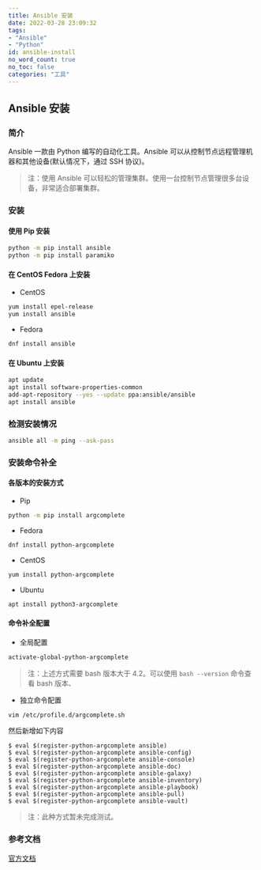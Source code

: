 ```yaml
---
title: Ansible 安装
date: 2022-03-28 23:09:32
tags:
- "Ansible"
- "Python"
id: ansible-install
no_word_count: true
no_toc: false
categories: "工具"
---
```


## Ansible 安装

### 简介

Ansible 一款由 Python 编写的自动化工具。Ansible 可以从控制节点远程管理机器和其他设备(默认情况下，通过 SSH 协议)。

> 注：使用 Ansible 可以轻松的管理集群。使用一台控制节点管理很多台设备，非常适合部署集群。

### 安装

#### 使用 Pip 安装

```bash
python -m pip install ansible
python -m pip install paramiko
```

#### 在 CentOS Fedora 上安装

- CentOS

```bash
yum install epel-release
yum install ansible
```

- Fedora

```bash
dnf install ansible
```

#### 在 Ubuntu 上安装

```bash
apt update
apt install software-properties-common
add-apt-repository --yes --update ppa:ansible/ansible
apt install ansible
```

### 检测安装情况

```bash
ansible all -m ping --ask-pass
```

### 安装命令补全

#### 各版本的安装方式

- Pip

```bash
python -m pip install argcomplete
```

- Fedora

```bash
dnf install python-argcomplete
```

- CentOS

```bash
yum install python-argcomplete
```

- Ubuntu

```bash
apt install python3-argcomplete
```

#### 命令补全配置

- 全局配置

```bash
activate-global-python-argcomplete
```

> 注：上述方式需要 bash 版本大于 4.2。可以使用 `bash --version` 命令查看 bash 版本、 

- 独立命令配置

```bash
vim /etc/profile.d/argcomplete.sh
```

然后新增如下内容

```text
$ eval $(register-python-argcomplete ansible)
$ eval $(register-python-argcomplete ansible-config)
$ eval $(register-python-argcomplete ansible-console)
$ eval $(register-python-argcomplete ansible-doc)
$ eval $(register-python-argcomplete ansible-galaxy)
$ eval $(register-python-argcomplete ansible-inventory)
$ eval $(register-python-argcomplete ansible-playbook)
$ eval $(register-python-argcomplete ansible-pull)
$ eval $(register-python-argcomplete ansible-vault)
```

> 注：此种方式暂未完成测试。

### 参考文档

[官方文档](https://docs.ansible.com/ansible/latest/installation_guide/)
